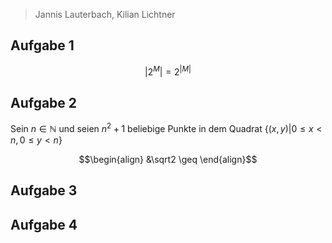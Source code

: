> Jannis Lauterbach, Kilian Lichtner

## Aufgabe 1

$$|2^M| = 2^{|M|}$$

## Aufgabe 2

Sein $n \in \mathbb N$ und seien $n^2 + 1$ beliebige Punkte in dem Quadrat $\{(x, y) | 0 \leq x < n, 0 \leq y < n\}$

$$\begin{align}
&\sqrt2 \geq 
\end{align}$$


## Aufgabe 3


## Aufgabe 4